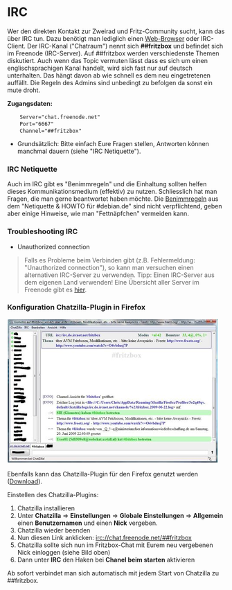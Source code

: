 # IRC

Wer den direkten Kontakt zur Zweirad und Fritz-Community sucht, kann
das über IRC tun. Dazu benötigt man lediglich einen
[Web-Browser](http://webchat.freenode.net/) oder IRC-Client.
Der IRC-Kanal ("Chatraum") nennt sich **##fritzbox** und befindet
sich im Freenode (IRC-Server).
Auf ##fritzbox werden verschiedenste Themen diskutiert.
Auch wenn das Topic vermuten lässt dass es sich um einen
englischsprachigen Kanal handelt, wird sich fast nur auf
deutsch unterhalten. Das hängt davon ab wie schnell es
dem neu eingetretenen auffällt.
Die Regeln des Admins sind unbedingt zu befolgen da sonst
ein mute droht.

**Zugangsdaten:**

```
	Server="chat.freenode.net"
	Port="6667"
	Channel="##fritzbox"
```

 * Grundsätzlich: Bitte einfach Eure Fragen stellen, Antworten können manchmal dauern (siehe "IRC Netiquette").

### IRC Netiquette

Auch im IRC gibt es "Benimmregeln" und die Einhaltung sollten helfen
dieses Kommunikationsmedium (effektiv) zu nutzen. Schliesslich hat man
Fragen, die man gerne beantwortet haben möchte. Die
[Benimmregeln](http://channel.debian.de/netiquette/ch-rules.html)
aus dem "Netiquette & HOWTO für #debian.de" sind nicht verpflichtend,
geben aber einige Hinweise, wie man "Fettnäpfchen" vermeiden kann.

### Troubleshooting IRC

 - Unauthorized connection
> Falls es Probleme beim Verbinden gibt (z.B. Fehlermeldung:
> "Unauthorized connection"), so kann man versuchen einen alternativen
> IRC-Server zu verwenden.
> Tipp: Einen IRC-Server aus dem eigenen Land verwenden! Eine Übersicht
> aller Server im Freenode gibt es
> [hier](http://freenode.net/irc_servers.shtml).

### Konfiguration Chatzilla-Plugin in Firefox

[![IRC Chatzilla Window](../../screenshots/25_md.jpg)](../../screenshots/25.jpg)


Ebenfalls kann das Chatzilla-Plugin für den Firefox genutzt werden
([Download](https://addons.mozilla.org/de/firefox/addon/16)).

Einstellen des Chatzilla-Plugins:

1. Chatzilla installieren
2. Unter **Chatzilla** ⇒ **Einstellungen** ⇒ **Globale Einstellungen**
   ⇒ **Allgemein** einen **Benutzernamen** und einen **Nick** vergeben.
3. Chatzilla wieder beenden
4. Nun diesen Link anklicken:
   [irc://chat.freenode.net/##fritzbox](irc://chat.freenode.net/##fritzbox)
5. Chatzilla sollte sich nun im Fritzbox-Chat mit Eurem neu vergebenen
   Nick einloggen (siehe Bild oben)
6. Dann unter **IRC** den Haken bei **Chanel beim starten** aktivieren

Ab sofort verbindet man sich automatisch mit jedem Start von Chatzilla
zu ##fritzbox.


